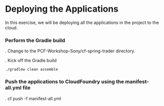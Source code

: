 # Deploying the Applications

In this exercise, we will be deploying all the applications in the project to the cloud.

### Perform the Gradle build

. Change to the PCF-Workshop-Sony/cf-spring-trader directory.

. Kick off the Gradle build

  `./gradlew clean assemble`
  
### Push the applications to CloudFoundry using the manifest-all.yml file

. cf push -f manifest-all.yml
